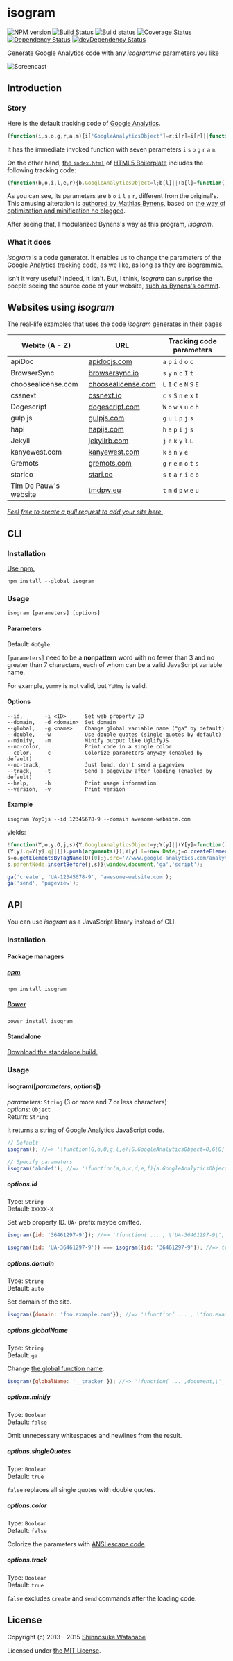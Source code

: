 # isogram

[![NPM version](https://img.shields.io/npm/v/isogram.svg)](https://www.npmjs.com/package/isogram)
[![Build Status](https://travis-ci.org/shinnn/isogram.svg?branch=master)](https://travis-ci.org/shinnn/isogram)
[![Build status](https://ci.appveyor.com/api/projects/status/oys8520d3746dnky?svg=true)](https://ci.appveyor.com/project/ShinnosukeWatanabe/isogram)
[![Coverage Status](https://img.shields.io/coveralls/shinnn/isogram.svg)](https://coveralls.io/github/shinnn/isogram)
[![Dependency Status](https://img.shields.io/david/shinnn/isogram.svg?label=deps)](https://david-dm.org/shinnn/isogram)
[![devDependency Status](https://img.shields.io/david/dev/shinnn/isogram.svg?label=devDeps)](https://david-dm.org/shinnn/isogram#info=devDependencies)

Generate Google Analytics code with any *isogrammic* parameters you like

![Screencast](./demo.gif "Screencast")

## Introduction

### Story

Here is the default tracking code of [Google Analytics](https://developers.google.com/analytics/devguides/collection/analyticsjs/).

```javascript
(function(i,s,o,g,r,a,m){i['GoogleAnalyticsObject']=r;i[r]=i[r]||function(){(i[r].q=i[r].q||[]).push(arguments)},i[r].l=1*new Date();a=s.createElement(o),m=s.getElementsByTagName(o)[0];a.async=1;a.src=g;m.parentNode.insertBefore(a,m)})(window,document,'script','//www.google-analytics.com/analytics.js','ga');
```

It has the immediate invoked function with seven parameters `i` `s` `o` `g` `r` `a` `m`.

On the other hand, [the `index.html`](https://github.com/h5bp/html5-boilerplate/blob/master/src/index.html) of [HTML5 Boilerplate](https://github.com/h5bp/html5-boilerplate) includes the following tracking code:

```javascript
(function(b,o,i,l,e,r){b.GoogleAnalyticsObject=l;b[l]||(b[l]=function(){(b[l].q=b[l].q||[]).push(arguments)});b[l].l=+new Date;e=o.createElement(i);r=o.getElementsByTagName(i)[0];e.src='//www.google-analytics.com/analytics.js';r.parentNode.insertBefore(e,r)}(window,document,'script','ga'));
```

As you can see, its parameters are `b` `o` `i` `l` `e` `r`, different from the original's.
This amusing alteration is [authored by Mathias Bynens](https://github.com/h5bp/html5-boilerplate/commit/48d49e96d6db282eb9686d31ebbc5cbbbdd4d966 "Update to Google Universal Analytics"), based on [the way of optimization and minification he blogged](https://mathiasbynens.be/notes/async-analytics-snippet#universal-analytics).

After seeing that, I modularized Bynens's way as this program, *isogram*.

### What it does

*isogram* is a code generator. It enables us to change the parameters of the Google Analytics tracking code, as we like, as long as they are [isogrammic](http://en.wikipedia.org/wiki/Isogram).

Isn't it very useful? Indeed, it isn't. But, I think, *isogram* can surprise the poeple seeing the source code of your website, [such as Bynens's commit](https://github.com/h5bp/html5-boilerplate/commit/48d49e96d6db282eb9686d31ebbc5cbbbdd4d966#all_commit_comments "notes on commit").

## Websites using *isogram*

The real-life examples that uses the code *isogram* generates in their pages

[apidoc]: <http://apidocjs.com/>
[bsync]: <http://www.browsersync.io/>
[license]: <http://choosealicense.com>
[cssnext]: <http://cssnext.io/>
[doge]: <http://dogescript.com/>
[gulp]: <http://gulpjs.com/>
[hapi]: <http://hapijs.com/>
[jekyll]: <https://jekyllrb.com/>
[kanyewest]: <http://kanyewest.com/>
[gremots]: <https://gremots.com/>
[starico]: <https://stari.co/>
[tmdpw]: <http://tmdpw.eu/>

| Webite (A - Z)                | URL                           | Tracking code parameters    |
| ----------------------------- | ----------------------------- | --------------------------- |
| apiDoc                        | [apidocjs.com][apidoc]        | `a` `p` `i` `d` `o` `c`     |
| BrowserSync                   | [browsersync.io][bsync]       | `s` `y` `n` `c` `I` `t`     |
| choosealicense.com            | [choosealicense.com][license] | `L` `I` `C` `e` `N` `S` `E` |
| cssnext                       | [cssnext.io][cssnext]         | `c` `s` `S` `n` `e` `x` `t` |
| Dogescript                    | [dogescript.com][doge]        | `W` `o` `w` `s` `u` `c` `h` |
| gulp.js                       | [gulpjs.com][gulp]            | `g` `u` `l` `p` `j` `s`     |
| hapi                          | [hapijs.com][hapi]            | `h` `a` `p` `i` `j` `s`     |
| Jekyll                        | [jekyllrb.com][jekyll]        | `j` `e` `k` `y` `l` `L`     |
| kanyewest.com                 | [kanyewest.com][kanyewest]    | `k` `a` `n` `y` `e`         |
| Gremots                       | [gremots.com][gremots]        | `g` `r` `e` `m` `o` `t` `s` |
| starico                       | [stari.co][starico]           | `s` `t` `a` `r` `i` `c` `o` |
| Tim De Pauw's website         | [tmdpw.eu][tmdpw]             | `t` `m` `d` `p` `w` `e` `u` |

*[Feel free to create a pull request to add your site here.](https://github.com/shinnn/isogram/pulls)*

## CLI

### Installation

[Use npm.](https://www.npmjs.org/doc/cli/npm-install.html)

```
npm install --global isogram
```

### Usage

```
isogram [parameters] [options]
```

#### Parameters

Default: `GoOgle`

`[parameters]` need to be a **nonpattern** word with no fewer than 3 and no greater than 7 characters, each of whom can be a valid JavaScript variable name.

For example, `yummy` is not valid, but `YuMmy` is valid.

#### Options

```
--id,       -i <ID>      Set web property ID
--domain,   -d <domain>  Set domain
--global,   -g <name>    Change global variable name ("ga" by default)
--double,   -w           Use double quotes (single quotes by default)
--minify,   -m           Minify output like UglifyJS
--no-color,              Print code in a single color
--color,    -c           Colorize parameters anyway (enabled by default)
--no-track,              Just load, don't send a pageview
--track,    -t           Send a pageview after loading (enabled by default)
--help,     -h           Print usage information
--version,  -v           Print version
```

#### Example

```
isogram YoyOjs --id 12345678-9 --domain awesome-website.com
```

yields:

```javascript
!function(Y,o,y,O,j,s){Y.GoogleAnalyticsObject=y;Y[y]||(Y[y]=function(){
(Y[y].q=Y[y].q||[]).push(arguments)});Y[y].l=+new Date;j=o.createElement(O);
s=o.getElementsByTagName(O)[0];j.src='//www.google-analytics.com/analytics.js';
s.parentNode.insertBefore(j,s)}(window,document,'ga','script');

ga('create', 'UA-12345678-9', 'awesome-website.com');
ga('send', 'pageview');
```

## API

You can use *isogram* as a JavaScript library instead of CLI.

### Installation

#### Package managers

##### [npm](https://www.npmjs.com/) 

```
npm install isogram
```

##### [Bower](http://bower.io/)

```
bower install isogram
```

#### Standalone

[Download the standalone build.](https://raw.githubusercontent.com/shinnn/isogram/master/dist/isogram-standalone.js)

### Usage

#### isogram([*parameters*, *options*])

*parameters*: `String` (3 or more and 7 or less characters)  
*options*: `Object`  
Return: `String`

It returns a string of Google Analytics JavaScript code.

```javascript
// Default
isogram(); //=> '!function(G,o,O,g,l,e){G.GoogleAnalyticsObject=O,G[O]||(G[O]=function(){\n(G[O].q=G[O].q||[]).push(arguments)}),G[O].l=+new Date,l=o.createElement(g),\ne=o.getElementsByTagName(g)[0],l.src=\'//www.google-analytics.com/analytics.js\',\ne.parentNode.insertBefore(l,e)}(window,document,\'ga\',\'script\');\n\nga(\'create\', \'UA-XXXXX-X\', \'auto\');\nga(\'send\', \'pageview\');'

// Specify parameters
isogram('abcdef'); //=> '!function(a,b,c,d,e,f){a.GoogleAnalyticsObject=c,a[c]||(a[c]=function(){\n(a[c].q=a[c].q||[]).push(arguments)}),a[c].l=+new Date,e=b.createElement(d),\nf=b.getElementsByTagName(d)[0],e.src=\'//www.google-analytics.com/analytics.js\',\nf.parentNode.insertBefore(e,f)}(window,document,\'ga\',\'script\');\n\nga(\'create\', \'UA-XXXXX-X\', \'auto\');\nga(\'send\', \'pageview\');'
```

##### options.id

Type: `String`  
Default: `XXXXX-X`

Set web property ID. `UA-` prefix maybe omitted.

```javascript
isogram({id: '36461297-9'}); //=> '!function( ... , \'UA-36461297-9\', \'auto\');\nga(\'send\', \'pageview\');'

isogram({id: 'UA-36461297-9'}) === isogram({id: '36461297-9'}); //=> true
```

##### options.domain

Type: `String`  
Default: `auto`

Set domain of the site.

```javascript
isogram({domain: 'foo.example.com'}); //=> '!function( ... , \'foo.example.com\');\nga(\'send\', \'pageview\');'
```

##### options.globalName

Type: `String`  
Default: `ga`

Change [the global function name](https://developers.google.com/analytics/devguides/collection/analyticsjs/advanced#renaming).

```javascript
isogram({globalName: '__tracker'}); //=> '!function( ... ,document,\'__tracker\',\'script\');\n\n__tracker(\'create\', \'UA-XXXXX-X\', \'auto\');\n__tracker(\'send\', \'pageview\');'
```

##### options.minify

Type: `Boolean`  
Default: `false`

Omit unnecessary whitespaces and newlines from the result.

##### options.singleQuotes

Type: `Boolean`  
Default: `true`

`false` replaces all single quotes with double quotes.

##### options.color

Type: `Boolean`  
Default: `false`

Colorize the parameters with [ANSI escape code](https://wikipedia.org/wiki/ANSI_escape_code#Colors).

##### options.track

Type: `Boolean`  
Default: `true`

`false` excludes `create` and `send` commands after the loading code.

## License

Copyright (c) 2013 - 2015 [Shinnosuke Watanabe](https://github.com/shinnn)

Licensed under [the MIT License](./LICENSE).

